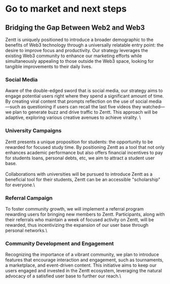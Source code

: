# Go to market and next steps

## **Bridging the Gap Between Web2 and Web3**

Zentt is uniquely positioned to introduce a broader demographic to the benefits of Web3 technology through a universally relatable entry point: the desire to improve focus and productivity. Our strategy leverages the existing Web3 community to enhance our marketing efforts while simultaneously appealing to those outside the Web3 space, looking for tangible improvements to their daily lives.

### **Social Media**

Aware of the double-edged sword that is social media, our strategy aims to engage potential users right where they spend a significant amount of time. By creating viral content that prompts reflection on the use of social media—such as questioning if users can recall the last five videos they watched—we plan to generate buzz and drive traffic to Zentt. This approach will be adaptive, exploring various creative avenues to achieve virality. \


### **University  Campaigns**

Zentt presents a unique proposition for students: the opportunity to be rewarded for focused study time. By positioning Zentt as a tool that not only enhances academic performance but also offers financial incentives to pay for students loans, personal debts, etc, we aim to attract a student user base. \
\
Collaborations with universities will be pursued to introduce Zentt as a beneficial tool for their students, Zentt can be an accessible "scholarship" for everyone.\


### **Referral Campaign**

To foster community growth, we will implement a referral program rewarding users for bringing new members to Zentt. Participants, along with their referrals who maintain a week of focused activity on Zentt, will be rewarded, thus incentivizing the expansion of our user base through personal networks.\


### **Community Development and Engagement**

Recognizing the importance of a vibrant community, we plan to introduce features that encourage interaction and engagement, such as tournaments, a marketplace, and event-driven content. This initiative aims to keep our users engaged and invested in the Zentt ecosystem, leveraging the natural advocacy of a satisfied user base to further our reach.\




